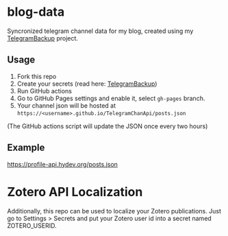 # blog-data

Syncronized telegram channel data for my blog, created using my [TelegramBackup](https://github.com/one-among-us/TelegramBackup) project.

## Usage

1. Fork this repo
2. Create your secrets (read here: [TelegramBackup](https://github.com/one-among-us/TelegramBackup))
3. Run GitHub actions
4. Go to GitHub Pages settings and enable it, select `gh-pages` branch.
5. Your channel json will be hosted at `https://<username>.github.io/TelegramChanApi/posts.json`

(The GitHub actions script will update the JSON once every two hours)

## Example

https://profile-api.hydev.org/posts.json

# Zotero API Localization

Additionally, this repo can be used to localize your Zotero publications. Just go to Settings > Secrets and put your Zotero user id into a secret named ZOTERO_USERID.
